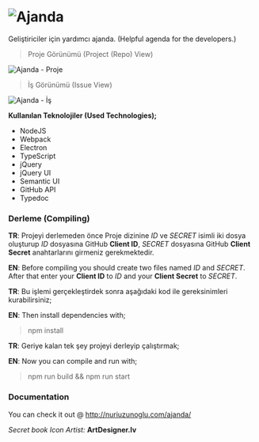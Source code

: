 # ![Ajanda](https://raw.githubusercontent.com/nuriu/ajanda/master/resim/logo.png)

Geliştiriciler için yardımcı ajanda. (Helpful agenda for the developers.)  

> Proje Görünümü (Project (Repo) View)

![Ajanda - Proje](https://raw.githubusercontent.com/nuriu/ajanda/master/resim/1.png)

> İş Görünümü (Issue View)

![Ajanda - İş](https://raw.githubusercontent.com/nuriu/ajanda/master/resim/2.png)

**Kullanılan Teknolojiler (Used Technologies);**

- NodeJS
- Webpack
- Electron
- TypeScript
- jQuery
- jQuery UI
- Semantic UI
- GitHub API
- Typedoc

### Derleme (Compiling)

**TR**: Projeyi derlemeden önce Proje dizinine *ID* ve *SECRET* isimli iki dosya oluşturup *ID* dosyasına GitHub **Client ID**, *SECRET* dosyasına GitHub **Client Secret** anahtarlarını girmeniz gerekmektedir.

**EN**: Before compiling you should create two files named *ID* and *SECRET*. After that enter your **Client ID** to *ID* and your **Client Secret** to *SECRET*.

**TR**: Bu işlemi gerçekleştirdek sonra aşağıdaki kod ile gereksinimleri kurabilirsiniz;

**EN**: Then install dependencies with;

> npm install

**TR**: Geriye kalan tek şey projeyi derleyip çalıştırmak;

**EN**: Now you can compile and run with; 

> npm run build && npm run start


### Documentation

You can check it out @ http://nuriuzunoglu.com/ajanda/


*Secret book Icon Artist:* **ArtDesigner.lv**